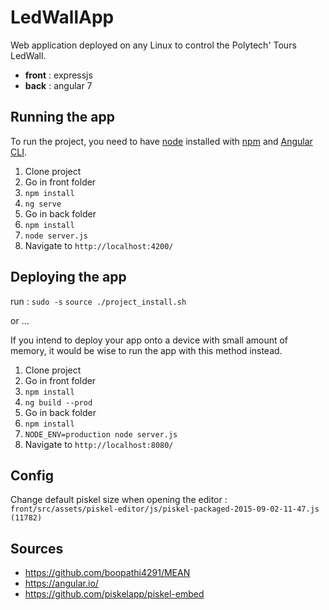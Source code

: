 # LedWallApp

Web application deployed on any Linux to control the Polytech' Tours LedWall.

- **front** : expressjs
- **back** : angular 7

## Running the app

To run the project, you need to have [node](https://nodejs.org/en/download/) installed with [npm](https://www.npmjs.com/get-npm) and [Angular CLI](https://cli.angular.io/).

1. Clone project
2. Go in front folder
4. `npm install`
5. `ng serve`
6. Go in back folder
7. `npm install`
8. `node server.js`
9. Navigate to `http://localhost:4200/`

## Deploying the app

run : 
`sudo -s`
`source ./project_install.sh`


or ...

If you intend to deploy your app onto a device with small amount of memory, it would be wise to run the app with this method instead.

1. Clone project
2. Go in front folder
4. `npm install`
5. `ng build --prod`
6. Go in back folder
7. `npm install`
8. `NODE_ENV=production node server.js`
9. Navigate to `http://localhost:8080/`

## Config

Change default piskel size when opening the editor :
`front/src/assets/piskel-editor/js/piskel-packaged-2015-09-02-11-47.js (11782)`

## Sources

* https://github.com/boopathi4291/MEAN
* https://angular.io/
* https://github.com/piskelapp/piskel-embed
